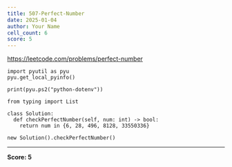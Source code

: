 ```yaml
---
title: 507-Perfect-Number
date: 2025-01-04
author: Your Name
cell_count: 6
score: 5
---
```


https://leetcode.com/problems/perfect-number


```
import pyutil as pyu
pyu.get_local_pyinfo()
```


```
print(pyu.ps2("python-dotenv"))
```


```
from typing import List
```


```
class Solution:
  def checkPerfectNumber(self, num: int) -> bool:
    return num in {6, 28, 496, 8128, 33550336}
```


```
new Solution().checkPerfectNumber()
```


---
**Score: 5**